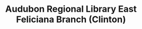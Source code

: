 ---
layout: repo
title: "Audubon Regional Library East Feliciana Branch (Clinton)"
id: 25316
permalink: repos/25316/
---
